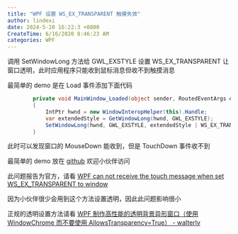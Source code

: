 ```yaml
---
title: "WPF 设置 WS_EX_TRANSPARENT 触摸失效"
author: lindexi
date: 2024-5-20 16:22:3 +0800
CreateTime: 6/16/2020 8:46:23 AM
categories: WPF
---
```


调用 SetWindowLong 方法给 GWL_EXSTYLE 设置 WS_EX_TRANSPARENT 让窗口透明，此时应用程序只能收到鼠标消息但收不到触摸消息

<!--more-->


<!-- CreateTime:6/16/2020 8:46:23 AM -->



最简单的 demo 是在 Load 事件添加下面代码

```csharp
        private void MainWindow_Loaded(object sender, RoutedEventArgs e)
        {
            IntPtr hwnd = new WindowInteropHelper(this).Handle;
            var extendedStyle = GetWindowLong(hwnd, GWL_EXSTYLE);
            SetWindowLong(hwnd, GWL_EXSTYLE, extendedStyle | WS_EX_TRANSPARENT);
        }
```

此时可以发现窗口的 MouseDown 能收到，但是 TouchDown 事件收不到

最简单的 demo 放在 [github](https://github.com/dotnet-campus/wpf-issues/tree/master/CanNotReceiveTouchMessageWS_EX_TRANSPARENT) 欢迎小伙伴访问

此问题报告为官方，请看 [WPF can not receive the touch message when set WS_EX_TRANSPARENT to window](https://github.com/dotnet/wpf/issues/3145 )

因为小伙伴很少会用到这个方法设置透明，因此此问题影响很小

正规的透明设置方法请看 [WPF 制作高性能的透明背景异形窗口（使用 WindowChrome 而不要使用 AllowsTransparency=True） - walterlv](https://blog.walterlv.com/post/wpf-transparent-window-without-allows-transparency.html )

